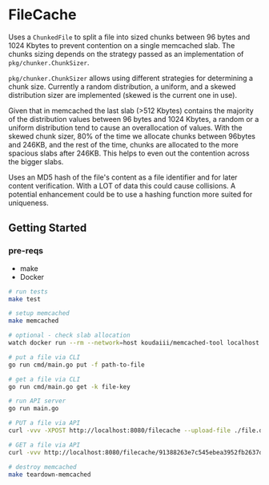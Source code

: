 # FileCache

Uses a `ChunkedFile` to split a file into sized chunks between 96 bytes and 1024 Kbytes to prevent contention on a single memcached slab. The chunks sizing depends on the strategy passed as an implementation of `pkg/chunker.ChunkSizer`.

`pkg/chunker.ChunkSizer` allows using different strategies for determining a chunk size. Currently a random distribution, a uniform, and a skewed distribution sizer are implemented (skewed is the current one in use).

Given that in memcached the last slab (>512 Kbytes) contains the majority of the distribution values between 96 bytes and 1024 Kbytes, a random or a uniform distribution tend to cause an overallocation of values. With the skewed chunk sizer, 80% of the time we allocate chunks between 96bytes and 246KB, and the rest of the time, chunks are allocated to the more spacious slabs after 246KB. This helps to even out the contention across the bigger slabs.

Uses an MD5 hash of the file's content as a file identifier and for later content verification. With a LOT of data this could cause collisions. A potential enhancement could be to use a hashing function more suited for uniqueness.

## Getting Started

### pre-reqs

- make
- Docker

```sh
# run tests
make test

# setup memcached
make memcached

# optional - check slab allocation
watch docker run --rm --network=host koudaiii/memcached-tool localhost:11211 display

# put a file via CLI
go run cmd/main.go put -f path-to-file

# get a file via CLI
go run cmd/main.go get -k file-key

# run API server
go run main.go

# PUT a file via API
curl -vvv -XPOST http://localhost:8080/filecache --upload-file ./file.dat

# GET a file via API
curl -vvv http://localhost:8080/filecache/91388263e7c545ebea3952fb2637dffa --output file.dat

# destroy memcached
make teardown-memcached
```
